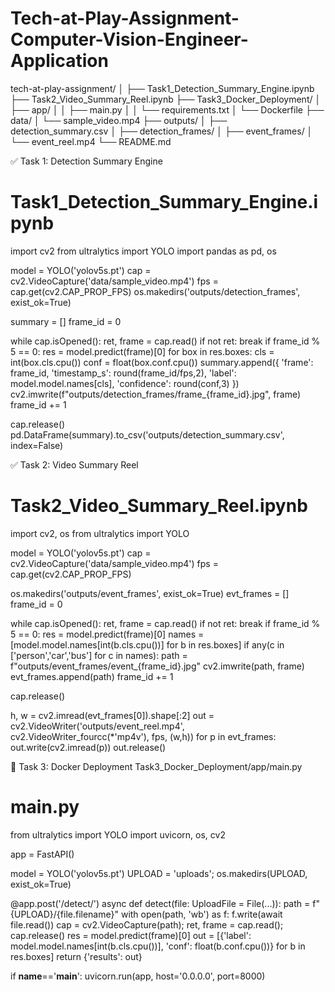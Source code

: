 # Tech-at-Play-Assignment-Computer-Vision-Engineer-Application
tech-at-play-assignment/
│
├── Task1_Detection_Summary_Engine.ipynb
├── Task2_Video_Summary_Reel.ipynb
├── Task3_Docker_Deployment/
│   ├── app/ 
│   │   ├── main.py
│   │   └── requirements.txt
│   └── Dockerfile
├── data/
│   └── sample_video.mp4
├── outputs/
│   ├── detection_summary.csv
│   ├── detection_frames/
│   ├── event_frames/
│   └── event_reel.mp4
└── README.md

✅ Task 1: Detection Summary Engine
# Task1_Detection_Summary_Engine.ipynb

import cv2
from ultralytics import YOLO
import pandas as pd, os

model = YOLO('yolov5s.pt')
cap = cv2.VideoCapture('data/sample_video.mp4')
fps = cap.get(cv2.CAP_PROP_FPS)
os.makedirs('outputs/detection_frames', exist_ok=True)

summary = []
frame_id = 0

while cap.isOpened():
    ret, frame = cap.read()
    if not ret:
        break
    if frame_id % 5 == 0:
        res = model.predict(frame)[0]
        for box in res.boxes:
            cls = int(box.cls.cpu())
            conf = float(box.conf.cpu())
            summary.append({
                'frame': frame_id,
                'timestamp_s': round(frame_id/fps,2),
                'label': model.model.names[cls],
                'confidence': round(conf,3)
            })
        cv2.imwrite(f"outputs/detection_frames/frame_{frame_id}.jpg", frame)
    frame_id += 1

cap.release()
pd.DataFrame(summary).to_csv('outputs/detection_summary.csv', index=False)

✅ Task 2: Video Summary Reel
# Task2_Video_Summary_Reel.ipynb

import cv2, os
from ultralytics import YOLO

model = YOLO('yolov5s.pt')
cap = cv2.VideoCapture('data/sample_video.mp4')
fps = cap.get(cv2.CAP_PROP_FPS)

os.makedirs('outputs/event_frames', exist_ok=True)
evt_frames = []
frame_id = 0

while cap.isOpened():
    ret, frame = cap.read()
    if not ret:
        break
    if frame_id % 5 == 0:
        res = model.predict(frame)[0]
        names = [model.model.names[int(b.cls.cpu())] for b in res.boxes]
        if any(c in ['person','car','bus'] for c in names):
            path = f"outputs/event_frames/event_{frame_id}.jpg"
            cv2.imwrite(path, frame)
            evt_frames.append(path)
    frame_id += 1

cap.release()

h, w = cv2.imread(evt_frames[0]).shape[:2]
out = cv2.VideoWriter('outputs/event_reel.mp4', cv2.VideoWriter_fourcc(*'mp4v'), fps, (w,h))
for p in evt_frames:
    out.write(cv2.imread(p))
out.release()

🐳 Task 3: Docker Deployment
Task3_Docker_Deployment/app/main.py

# main.py
from ultralytics import YOLO
import uvicorn, os, cv2

app = FastAPI()

model = YOLO('yolov5s.pt')
UPLOAD = 'uploads'; os.makedirs(UPLOAD, exist_ok=True)

@app.post('/detect/')
async def detect(file: UploadFile = File(...)):
    path = f"{UPLOAD}/{file.filename}"
    with open(path, 'wb') as f: f.write(await file.read())
    cap = cv2.VideoCapture(path); ret, frame = cap.read(); cap.release()
    res = model.predict(frame)[0]
    out = [{'label': model.model.names[int(b.cls.cpu())], 'conf': float(b.conf.cpu())}
           for b in res.boxes]
    return {'results': out}
    
if __name__=='__main__':
    uvicorn.run(app, host='0.0.0.0', port=8000)

